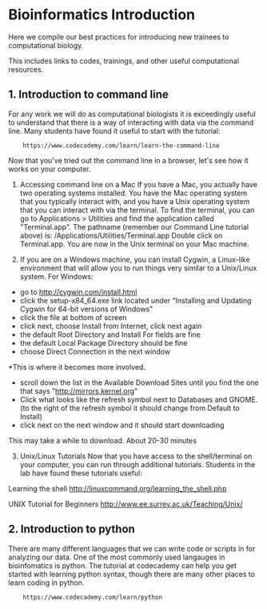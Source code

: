 # Bioinformatics Introduction

Here we compile our best practices for introducing new trainees to computational biology.

This includes links to codes, trainings, and other useful computational resources.

## 1. Introduction to command line
For any work we will do as computational biologists it is exceedingly useful to understand that there is a way of interacting with data via the command line. 
Many students have found it useful to start with the tutorial:

		https://www.codecademy.com/learn/learn-the-command-line

Now that you've tried out the command line in a browser, let's see how it works on your computer. 
1. Accessing command line on a Mac
If you have a Mac, you actually have two operating systems installed. You have the Mac operating system that you typically interact with, and you have a Unix operating system that you can interact with via the terminal. To find the terminal, you can go to Applications > Utilities and find the application called "Terminal.app". The pathname (remember our Command Line tutorial above) is: /Applications/Utilities/Terminal.app Double click on Terminal.app. You are now in the Unix terminal on your Mac machine. 

2. If you are on a Windows machine, you can install Cygwin, a Linux-like environment that will allow you to run things very similar to a Unix/Linux system.
For Windows:
* go to http://cygwin.com/install.html
* click the setup-x84_64.exe link located under "Installing and Updating Cygwin for 64-bit versions of Windows"
* click the file at bottom of screen
* click next, choose Install from Internet, click next again
* the default Root Directory and Install For fields are fine
* the default Local Package Directory should be fine 
* choose Direct Connection in the next window

*This is where it becomes more involved.
* scroll down the list in the Available Download Sites until you find the one that says "http://mirrors.kernel.org" 
* Click what looks like the refresh symbol  next to Databases and GNOME. (to the right of the refresh symbol it should change from Default to Install)
* click next on the next window and it should start downloading 

This may take a while to download. About 20-30 minutes

3. Unix/Linux Tutorials 
Now that you have access to the shell/terminal on your computer, you can run through additional tutorials. Students in the lab have found these tutorials useful: 

Learning the shell
http://linuxcommand.org/learning_the_shell.php

UNIX Tutorial for Beginners
http://www.ee.surrey.ac.uk/Teaching/Unix/

## 2. Introduction to python
There are many different languages that we can write code or scripts in for analyzing our data. One of the most commonly used langauges in bioinfomatics is python. The tutorial at codecademy can help you get started with learning python syntax, though there are many other places to learn coding in python.

		https://www.codecademy.com/learn/python



